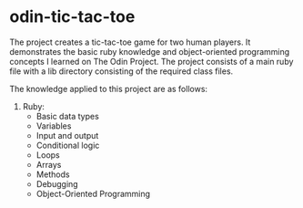 # odin-tic-tac-toe
The project creates a tic-tac-toe game for two human players. It demonstrates the basic ruby knowledge and object-oriented programming concepts I learned on The Odin Project. The project consists of a main ruby file with a lib directory consisting of the required class files.

The knowledge applied to this project are as follows:

1. Ruby:
    - Basic data types
    - Variables
    - Input and output
    - Conditional logic
    - Loops
    - Arrays
    - Methods
    - Debugging
    - Object-Oriented Programming